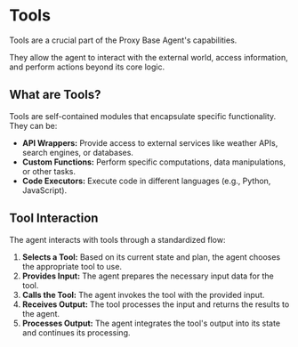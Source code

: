 # Tools

Tools are a crucial part of the Proxy Base Agent's capabilities.

They allow the agent to interact with the external world, access information, and perform actions beyond its core logic.

## What are Tools?

Tools are self-contained modules that encapsulate specific functionality.  They can be:

*   **API Wrappers:**  Provide access to external services like weather APIs, search engines, or databases.
*   **Custom Functions:**  Perform specific computations, data manipulations, or other tasks.
*   **Code Executors:** Execute code in different languages (e.g., Python, JavaScript).

## Tool Interaction

The agent interacts with tools through a standardized flow:

1.  **Selects a Tool:** Based on its current state and plan, the agent chooses the appropriate tool to use.
2.  **Provides Input:** The agent prepares the necessary input data for the tool.
3.  **Calls the Tool:** The agent invokes the tool with the provided input.
4.  **Receives Output:** The tool processes the input and returns the results to the agent.
5.  **Processes Output:** The agent integrates the tool's output into its state and continues its processing.
